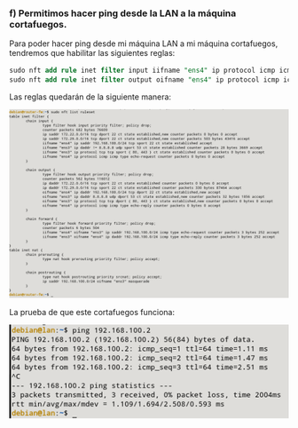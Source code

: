 ### f) Permitimos hacer ping desde la LAN a la máquina cortafuegos.

Para poder hacer ping desde mi máquina LAN a mi máquina cortafuegos, tendremos que habilitar las siguientes reglas: 

```sql
sudo nft add rule inet filter input iifname "ens4" ip protocol icmp icmp type echo-request counter accept
sudo nft add rule inet filter output oifname "ens4" ip protocol icmp icmp type echo-reply counter accept
```

Las reglas quedarán de la siguiente manera:

![FOTOS](img/10.png)

La prueba de que este cortafuegos funciona:

![FOTOS](img/11.png)